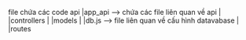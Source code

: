 file chứa các code api
|app_api -->  chứa các file liên quan về api
|	|controllers 
|	|models
|		|db.js --> file liên quan về cấu hình datavabase
|	|routes
